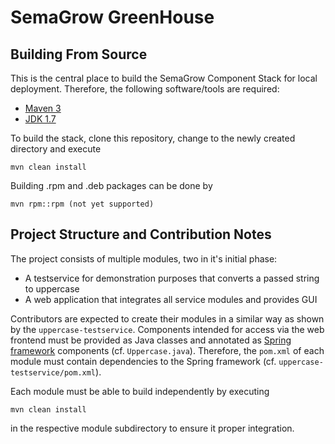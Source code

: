 SemaGrow GreenHouse
===================

Building From Source
--------------------

This is the central place to build the SemaGrow Component Stack for local deployment. Therefore, the following
software/tools are required:

* [Maven 3](http://maven.apache.org/)
* [JDK 1.7](http://www.oracle.com/technetwork/java/javase/downloads/jdk7-downloads-1880260.html)

To build the stack, clone this repository, change to the newly created directory and execute

    mvn clean install

Building .rpm and .deb packages can be done by

    mvn rpm::rpm (not yet supported)

Project Structure and Contribution Notes
----------------------------------------

The project consists of multiple modules, two in it's initial phase:

* A testservice for demonstration purposes that converts a passed string to uppercase
* A web application that integrates all service modules and provides GUI

Contributors are expected to create their modules in a similar way as shown by the ``uppercase-testservice``. Components
intended for access via the web frontend must be provided as Java classes and annotated as
[Spring framework](http://www.springsource.org/spring-framework) components (cf. ``Uppercase.java``). Therefore, the
``pom.xml`` of each module must contain dependencies to the Spring framework (cf. ``uppercase-testservice/pom.xml``).

Each module must be able to build independently by executing

    mvn clean install

in the respective module subdirectory to ensure it proper integration.